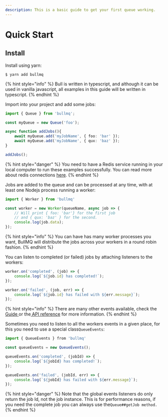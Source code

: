 ```yaml
---
description: This is a basic guide to get your first queue working.
---
```


# Quick Start

## Install

Install using yarn:

```
$ yarn add bullmq
```

{% hint style="info" %}
 Bull is written in typescript, and although it can be used in vanilla javascript, all examples in this guide will be written in typescript.
{% endhint %}

Import into your project and add some jobs:

```typescript
import { Queue } from 'bullmq';

const myQueue = new Queue('foo');

async function addJobs(){
    await myQueue.add('myJobName', { foo: 'bar' });
    await myQueue.add('myJobName', { qux: 'baz' });    
}

addJobs();

```

{% hint style="danger" %}
You need to have a Redis service running in your local computer to run these examples successfully. You can read more about redis connections [here](guide/connections.md).
{% endhint %}

Jobs are added to the queue and can be processed at any time, with at least one Nodejs process running a worker:

```typescript
import { Worker } from 'bullmq'

const worker = new Worker(queueName, async job => {
    // Will print { foo: 'bar'} for the first job
    // and { qux: 'baz' } for the second.
    console.log(job.data);
});

```

{% hint style="info" %}
You can have has many worker processes you want, BullMQ will distribute the jobs across your workers in a round robin fashion.
{% endhint %}

You can listen to completed \(or failed\) jobs by attaching listeners to the workers:

```typescript
worker.on('completed', (job) => {
    console.log(`${job.id} has completed!`);
});

worker.on('failed', (job, err) => {
    console.log(`${job.id} has failed with ${err.message}`);
});

```

{% hint style="info" %}
There are many other events available, check the [Guide ](guide/events.md)or the[ API reference](api-reference.md) for more information.
{% endhint %}

Sometimes you need to listen to all the workers events in a given place, for this you need to use a special class`QueueEvents`:

```typescript
import { QueueEvents } from 'bullmq'

const queueEvents = new QueueEvents();

queueEvents.on('completed', (jobId) => {
    console.log(`${jobId} has completed!`);
});

queueEvents.on('failed', (jobId, err) => {
    console.log(`${jobId} has failed with ${err.message}`);
});

```

{% hint style="danger" %}
Note that the global events listeners do only return the job Id, not the job instance. This is for performance reasons, if you need the complete job you can always use the`Queue##getJob method.`
{% endhint %}





